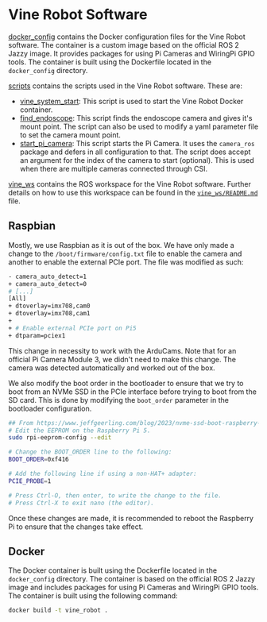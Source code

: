 # Vine Robot Software

[docker_config](docker_config) contains the Docker configuration files for the Vine Robot software. The container is a custom image based on the official ROS 2 Jazzy image. It provides packages for using Pi Cameras and WiringPi GPIO tools. The container is built using the Dockerfile located in the `docker_config` directory.

[scripts](scripts) contains the scripts used in the Vine Robot software. These are:

- [vine_system_start](scripts/vine_system_start): This script is used to start the Vine Robot Docker container.
- [find_endoscope](scripts/find_endoscope): This script finds the endoscope camera and gives it's mount point. The script can also be used to modify a yaml parameter file to set the camera mount point.
- [start_pi_camera](scripts/start_pi_camera): This script starts the Pi Camera. It uses the `camera_ros` package and defers in all configuration to that. The script does accept an argument for the index of the camera to start (optional). This is used when there are multiple cameras connected through CSI.

[vine_ws](vine_ws) contains the ROS workspace for the Vine Robot software. Further details on how to use this workspace can be found in the [`vine_ws/README.md`](vine_ws/README.md) file.

## Raspbian

Mostly, we use Raspbian as it is out of the box. We have only made a change to the `/boot/firmware/config.txt` file to enable the camera and another to enable the external PCIe port. The file was modified as such:

```bash
- camera_auto_detect=1
+ camera_auto_detect=0
# [...]
[All]
+ dtoverlay=imx708,cam0
+ dtoverlay=imx708,cam1
+
+ # Enable external PCIe port on Pi5
+ dtparam=pciex1
```

This change in necessity to work with the ArduCams. Note that for an official Pi Camera Module 3, we didn't need to make this change. The camera was detected automatically and worked out of the box.

We also modify the boot order in the bootloader to ensure that we try to boot from an NVMe SSD in the PCIe interface before trying to boot from the SD card. This is done by modifying the `boot_order` parameter in the bootloader configuration.

```bash
## From https://www.jeffgeerling.com/blog/2023/nvme-ssd-boot-raspberry-pi-5
# Edit the EEPROM on the Raspberry Pi 5.
sudo rpi-eeprom-config --edit

# Change the BOOT_ORDER line to the following:
BOOT_ORDER=0xf416

# Add the following line if using a non-HAT+ adapter:
PCIE_PROBE=1

# Press Ctrl-O, then enter, to write the change to the file.
# Press Ctrl-X to exit nano (the editor).
```

Once these changes are made, it is recommended to reboot the Raspberry Pi to ensure that the changes take effect.

## Docker

The Docker container is built using the Dockerfile located in the `docker_config` directory. The container is based on the official ROS 2 Jazzy image and includes packages for using Pi Cameras and WiringPi GPIO tools. The container is built using the following command:

```bash
docker build -t vine_robot .
```

